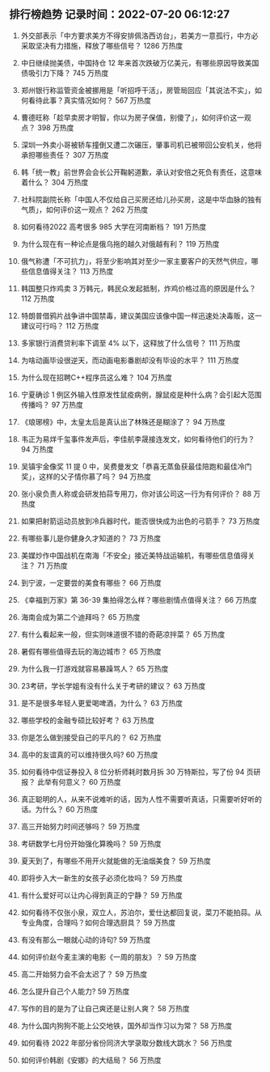 
## 排行榜趋势 记录时间：2022-07-20 06:12:27
  
  1. 外交部表示「中方要求美方不得安排佩洛西访台」，若美方一意孤行，中方必采取坚决有力措施，释放了哪些信号？ 1286 万热度
    
  2. 中日继续抛美债，中国持仓 12 年来首次跌破万亿美元，有哪些原因导致美国债吸引力下降？ 745 万热度
    
  3. 郑州银行称监管资金被挪用是「听招呼干活」，房管局回应「其说法不实」，如何看待此事？真实情况如何？ 567 万热度
    
  4. 曹德旺称「趁早卖房才明智，你以为房子保值，别傻了」，如何评价这一观点？ 398 万热度
    
  5. 深圳一外卖小哥被轿车撞倒又遭二次碾压，肇事司机已被带回公安机关，他将承担哪些责任？ 307 万热度
    
  6. 韩「统一教」前世界会会长公开鞠躬道歉，承认对安倍之死负有责任，这意味着什么？ 304 万热度
    
  7. 社科院副院长称「中国人不仅给自己买房还给儿孙买房，这是中华血脉的独有气质」，如何评价这一观点？ 262 万热度
    
  8. 如何看待2022 高考很多 985 大学在河南断档？ 191 万热度
    
  9. 为什么现在有一种论点是俄乌拖的越久对俄越有利？ 119 万热度
    
  10. 俄气称遭「不可抗力」，将至少影响其对至少一家主要客户的天然气供应，哪些信息值得关注？ 113 万热度
    
  11. 韩国整只炸鸡卖 3 万韩元，韩民众发起抵制，炸鸡价格过高的原因是什么？ 112 万热度
    
  12. 特朗普借鸦片战争讲中国禁毒，建议美国应该像中国一样迅速处决毒贩，这一建议可行吗？ 112 万热度
    
  13. 多家银行消费贷利率下调至 4% 以下，这释放了什么信号？ 111 万热度
    
  14. 为啥动画毕设很逆天，而动画电影番剧却没有毕设的水平？ 111 万热度
    
  15. 为什么现在招聘C++程序员这么难？ 104 万热度
    
  16. 宁夏确诊 1 例区外输入性原发性鼠疫病例，腺鼠疫是种什么病？会引起大范围传播吗？ 97 万热度
    
  17. 《琅琊榜》中，太皇太后是真认出了林殊还是糊涂了？ 94 万热度
    
  18. 韦正为易烊千玺事件发声后，李佳航李晟接连发文，如何看待他们的行为？ 94 万热度
    
  19. 吴镇宇金像奖 11 提 0 中，吴费曼发文「恭喜无蒸鱼获最佳陪跑和最佳冷门奖」，这样的父子情你慕了吗？ 94 万热度
    
  20. 张小泉负责人称或会研发拍蒜专用刀，你对该公司这一行为有何评价？ 88 万热度
    
  21. 如果把射箭运动员放到冷兵器时代，能否很快成为出色的弓箭手？ 73 万热度
    
  22. 有哪些事儿是你健身久才知道的？ 73 万热度
    
  23. 美媒炒作中国战机在南海「不安全」接近美特战运输机，有哪些信息值得关注？ 71 万热度
    
  24. 到宁波，一定要尝的美食有哪些？ 66 万热度
    
  25. 《幸福到万家》第 36-39 集拍得怎么样？哪些剧情点值得关注？ 66 万热度
    
  26. 海南会成为第二个迪拜吗？ 65 万热度
    
  27. 有什么看起来一般，但实则味道很不错的奇葩凉拌菜？ 65 万热度
    
  28. 暑假有哪些值得去玩的海边城市？ 65 万热度
    
  29. 为什么我一打游戏就容易暴躁骂人？ 65 万热度
    
  30. 23考研，学长学姐有没有什么关于考研的建议？ 63 万热度
    
  31. 是不是很多年轻人更爱喝啤酒，为什么？ 63 万热度
    
  32. 哪些学校的金融专硕比较好考？ 63 万热度
    
  33. 你是怎么做到接受自己的平凡的？ 62 万热度
    
  34. 高中的友谊真的可以维持很久吗? 60 万热度
    
  35. 如何看待中信证券投入 8 位分析师耗时数月拆 30 万特斯拉，写了份 94 页研报？ 此举有何意义？ 60 万热度
    
  36. 真正聪明的人，从来不说难听的话，因为人性不需要听真话，只需要听好听的话。为什么？ 60 万热度
    
  37. 高三开始努力时间还够吗？ 59 万热度
    
  38. 考研数学七月份开始强化算晚吗？ 59 万热度
    
  39. 夏天到了，有哪些不用开火就能做的无油烟美食？ 59 万热度
    
  40. 即将步入大一新生的女孩子必须化妆吗？ 59 万热度
    
  41. 有什么爱好可以让内心得到真正的宁静？ 59 万热度
    
  42. 如何看待不仅张小泉，双立人，苏泊尔，爱仕达都回复说，菜刀不能拍蒜。从专业角度，合理吗？如何合理选厨具？ 59 万热度
    
  43. 有没有那么一眼就心动的诗句? 59 万热度
    
  44. 如何评价赵今麦主演的电影《一周的朋友》？ 59 万热度
    
  45. 高二开始努力会不会太迟了？ 59 万热度
    
  46. 怎么提升自己个人能力? 59 万热度
    
  47. 写作的目的是为了让自己爽还是让别人爽？ 58 万热度
    
  48. 为什么国内狗狗不能上公交地铁，国外却当作习以为常？ 58 万热度
    
  49. 如何看待 2022 年部分省份同济大学录取分数线大跳水？ 56 万热度
    
  50. 如何评价韩剧《安娜》的大结局？ 56 万热度
    